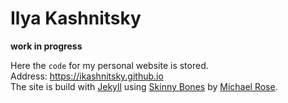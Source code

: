 # Ilya Kashnitsky

**work in progress**

Here the `code` for my personal website is stored.  
Address: https://ikashnitsky.github.io  
The site is build with [Jekyll][1] using [Skinny Bones][2] by [Michael Rose][3].


[1]: https://jekyllrb.com/
[2]: https://mmistakes.github.io/skinny-bones-jekyll/
[3]: https://mademistakes.com/